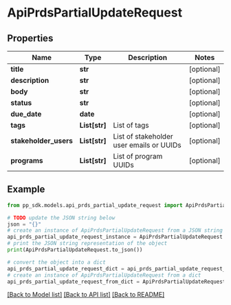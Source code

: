 # ApiPrdsPartialUpdateRequest


## Properties

Name | Type | Description | Notes
------------ | ------------- | ------------- | -------------
**title** | **str** |  | [optional] 
**description** | **str** |  | [optional] 
**body** | **str** |  | [optional] 
**status** | **str** |  | [optional] 
**due_date** | **date** |  | [optional] 
**tags** | **List[str]** | List of tags | [optional] 
**stakeholder_users** | **List[str]** | List of stakeholder user emails or UUIDs | [optional] 
**programs** | **List[str]** | List of program UUIDs | [optional] 

## Example

```python
from pp_sdk.models.api_prds_partial_update_request import ApiPrdsPartialUpdateRequest

# TODO update the JSON string below
json = "{}"
# create an instance of ApiPrdsPartialUpdateRequest from a JSON string
api_prds_partial_update_request_instance = ApiPrdsPartialUpdateRequest.from_json(json)
# print the JSON string representation of the object
print(ApiPrdsPartialUpdateRequest.to_json())

# convert the object into a dict
api_prds_partial_update_request_dict = api_prds_partial_update_request_instance.to_dict()
# create an instance of ApiPrdsPartialUpdateRequest from a dict
api_prds_partial_update_request_from_dict = ApiPrdsPartialUpdateRequest.from_dict(api_prds_partial_update_request_dict)
```
[[Back to Model list]](../README.md#documentation-for-models) [[Back to API list]](../README.md#documentation-for-api-endpoints) [[Back to README]](../README.md)


